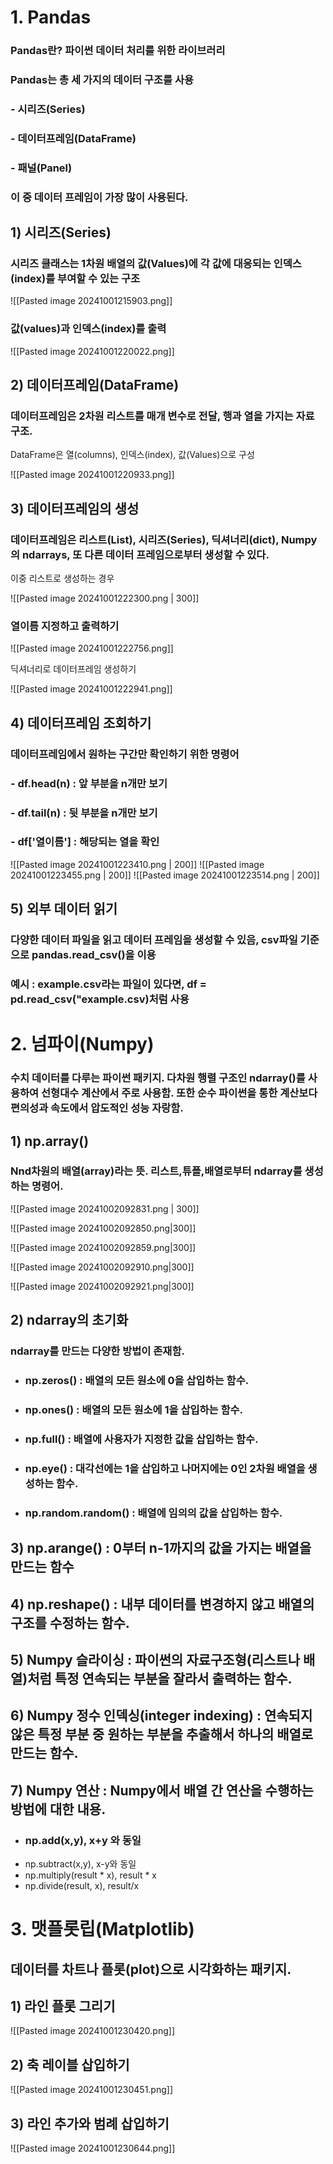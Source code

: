 # 1. Pandas
### Pandas란? 파이썬 데이터 처리를 위한 라이브러리
### Pandas는 총 세 가지의 데이터 구조를 사용
### - 시리즈(Series)
### - 데이터프레임(DataFrame)
### - 패널(Panel)
### 이 중 데이터 프레임이 가장 많이 사용된다.

## 1) 시리즈(Series)
### 시리즈 클래스는 1차원 배열의 값(Values)에 각 값에 대응되는 인덱스(index)를 부여할 수 있는 구조

![[Pasted image 20241001215903.png]]
### 값(values)과 인덱스(index)를 출력

![[Pasted image 20241001220022.png]]

## 2) 데이터프레임(DataFrame)
### 데이터프레임은 2차원 리스트를 매개 변수로 전달, 행과 열을 가지는 자료 구조. 
DataFrame은 열(columns), 인덱스(index), 값(Values)으로 구성

![[Pasted image 20241001220933.png]]

## 3) 데이터프레임의 생성
### 데이터프레임은 리스트(List), 시리즈(Series), 딕셔너리(dict), Numpy의 ndarrays, 또 다른 데이터 프레임으로부터 생성할 수 있다.

이중 리스트로 생성하는 경우

![[Pasted image 20241001222300.png | 300]]

### 열이름 지정하고 출력하기

![[Pasted image 20241001222756.png]]

딕셔너리로 데이터프레임 생성하기

![[Pasted image 20241001222941.png]]

## 4) 데이터프레임 조회하기
### 데이터프레임에서 원하는 구간만 확인하기 위한 명령어
### - df.head(n) : 앞 부분을 n개만 보기
### - df.tail(n) : 뒷 부분을 n개만 보기
### - df['열이름'] : 해당되는 열을 확인

![[Pasted image 20241001223410.png | 200]]
![[Pasted image 20241001223455.png | 200]]
![[Pasted image 20241001223514.png | 200]]

## 5) 외부 데이터 읽기
### 다양한 데이터 파일을 읽고 데이터 프레임을 생성할 수 있음, csv파일 기준으로 pandas.read_csv()을 이용
### 예시 : example.csv라는 파일이 있다면, df = pd.read_csv("example.csv)처럼 사용

# 2. 넘파이(Numpy)
### 수치 데이터를 다루는 파이썬 패키지. 다차원 행렬 구조인 ndarray()를 사용하여 선형대수 계산에서 주로 사용함. 또한 순수 파이썬을 통한 계산보다 편의성과 속도에서 압도적인 성능 자랑함.

## 1) np.array()
### Nnd차원의 배열(array)라는 뜻. 리스트,튜플,배열로부터 ndarray를 생성하는 명령어.


![[Pasted image 20241002092831.png | 300]]

![[Pasted image 20241002092850.png|300]]

![[Pasted image 20241002092859.png|300]]

![[Pasted image 20241002092910.png|300]]

![[Pasted image 20241002092921.png|300]]
 
## 2) ndarray의 초기화
### ndarray를 만드는 다양한 방법이 존재함.
- ### np.zeros() : 배열의 모든 원소에 0을 삽입하는 함수.
- ### np.ones() : 배열의 모든 원소에 1을 삽입하는 함수.
- ### np.full() : 배열에 사용자가 지정한 값을 삽입하는 함수.
- ### np.eye() : 대각선에는 1을 삽입하고 나머지에는 0인 2차원 배열을 생성하는 함수.
- ### np.random.random() : 배열에 임의의 값을 삽입하는 함수.

## 3) np.arange() : 0부터 **n-1**까지의 값을 가지는 배열을 만드는 함수

## 4) np.reshape() : 내부 데이터를 변경하지 않고 배열의 구조를 수정하는 함수.

## 5) Numpy 슬라이싱 : 파이썬의 자료구조형(리스트나 배열)처럼 특정 연속되는 부분을 잘라서 출력하는 함수.

## 6) Numpy 정수 인덱싱(integer indexing) : 연속되지 않은 특정 부분 중 원하는 부분을 추출해서 하나의 배열로 만드는 함수.

## 7) Numpy 연산 : Numpy에서 배열 간 연산을 수행하는 방법에 대한 내용.
- ### np.add(x,y), x+y 와 동일
- np.subtract(x,y), x-y와 동일
- np.multiply(result * x), result * x
- np.divide(result, x), result/x

# 3. 맷플롯립(Matplotlib)
## 데이터를 차트나 플롯(plot)으로 시각화하는 패키지.

## 1) 라인 플롯 그리기

![[Pasted image 20241001230420.png]]

## 2) 축 레이블 삽입하기

![[Pasted image 20241001230451.png]]

## 3) 라인 추가와 범례 삽입하기

![[Pasted image 20241001230644.png]]